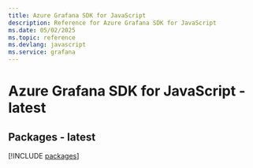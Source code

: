 ```yaml
---
title: Azure Grafana SDK for JavaScript
description: Reference for Azure Grafana SDK for JavaScript
ms.date: 05/02/2025
ms.topic: reference
ms.devlang: javascript
ms.service: grafana
---
```

# Azure Grafana SDK for JavaScript - latest
## Packages - latest
[!INCLUDE [packages](grafana-index.md)]